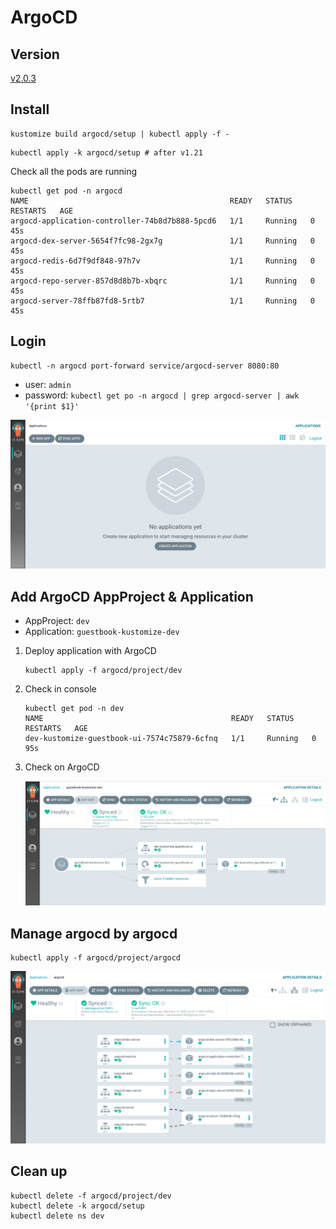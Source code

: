 # ArgoCD

## Version

[v2.0.3](https://github.com/argoproj/argo-cd/releases/tag/v2.0.3)
## Install

```
kustomize build argocd/setup | kubectl apply -f -
```

```
kubectl apply -k argocd/setup # after v1.21
```

Check all the pods are running

```
kubectl get pod -n argocd
NAME                                             READY   STATUS    RESTARTS   AGE
argocd-application-controller-74b8d7b888-5pcd6   1/1     Running   0          45s
argocd-dex-server-5654f7fc98-2gx7g               1/1     Running   0          45s
argocd-redis-6d7f9df848-97h7v                    1/1     Running   0          45s
argocd-repo-server-857d8d8b7b-xbqrc              1/1     Running   0          45s
argocd-server-78ffb87fd8-5rtb7                   1/1     Running   0          45s
```

## Login

```
kubectl -n argocd port-forward service/argocd-server 8080:80
```

- user: `admin`
- password: `kubectl get po -n argocd | grep argocd-server | awk '{print $1}'`

![](img/argocd.png)

## Add ArgoCD AppProject & Application

- AppProject: `dev`
- Application: `guestbook-kustomize-dev`

1. Deploy application with ArgoCD

    ```
    kubectl apply -f argocd/project/dev
    ```

1. Check in console

    ```
    kubectl get pod -n dev
    NAME                                          READY   STATUS    RESTARTS   AGE
    dev-kustomize-guestbook-ui-7574c75879-6cfnq   1/1     Running   0          95s
    ```

1. Check on ArgoCD

    ![](img/argocd-guestbook-kustomize-dev.png)

## Manage argocd by argocd

```
kubectl apply -f argocd/project/argocd
```

![](img/argocd-by-argocd.png)

## Clean up

```
kubectl delete -f argocd/project/dev
kubectl delete -k argocd/setup
kubectl delete ns dev
```
